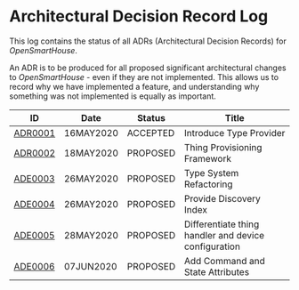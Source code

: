 # Architectural Decision Record Log

This log contains the status of all ADRs (Architectural Decision Records) for _OpenSmartHouse_.

An ADR is to be produced for all proposed significant architectural changes to _OpenSmartHouse_ - even if they are not implemented. This allows us to record why we have implemented a feature, and understanding why something was not implemented is equally as important.

| ID                    | Date      | Status    | Title                                                     |
|-----------------------|-----------|-----------|-----------------------------------------------------------|
| [ADR0001](adr0001.md) | 16MAY2020 | ACCEPTED  | Introduce Type Provider                                   |
| [ADR0002](adr0002.md) | 18MAY2020 | PROPOSED  | Thing Provisioning Framework                              |
| [ADE0003](adr0003.md) | 26MAY2020 | PROPOSED  | Type System Refactoring                                   |
| [ADE0004](adr0004.md) | 26MAY2020 | PROPOSED  | Provide Discovery Index                                   |
| [ADE0005](adr0005.md) | 28MAY2020 | PROPOSED  | Differentiate thing handler and device configuration      |
| [ADE0006](adr0006.md) | 07JUN2020 | PROPOSED  | Add Command and State Attributes                          |
